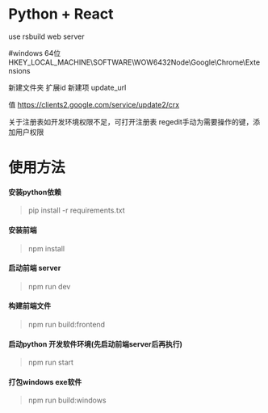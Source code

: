 # Python + React

use rsbuild web server

#windows 64位
HKEY_LOCAL_MACHINE\SOFTWARE\WOW6432Node\Google\Chrome\Extensions

新建文件夹  扩展id
新建项  update_url

值  https://clients2.google.com/service/update2/crx

关于注册表如开发环境权限不足，可打开注册表 regedit手动为需要操作的键，添加用户权限


# 使用方法

#### 安装python依赖

> pip install -r requirements.txt

#### 安装前端
> npm install

#### 启动前端 server
> npm run dev

#### 构建前端文件 
> npm run build:frontend

#### 启动python 开发软件环境(先启动前端server后再执行)
> npm run start

#### 打包windows exe软件
> npm run build:windows